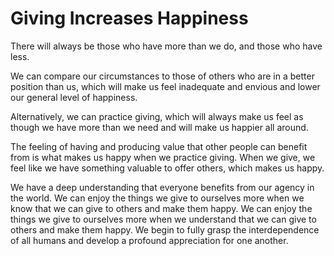 # Giving Increases Happiness

There will always be those who have more than we do, and those who have less.

We can compare our circumstances to those of others who are in a better position than us, which will make us feel inadequate and envious and lower our general level of happiness.

Alternatively, we can practice giving, which will always make us feel as though we have more than we need and will make us happier all around.

The feeling of having and producing value that other people can benefit from is what makes us happy when we practice giving. When we give, we feel like we have something valuable to offer others, which makes us happy.

We have a deep understanding that everyone benefits from our agency in the world. We can enjoy the things we give to ourselves more when we know that we can give to others and make them happy. We can enjoy the things we give to ourselves more when we understand that we can give to others and make them happy. We begin to fully grasp the interdependence of all humans and develop a profound appreciation for one another.
